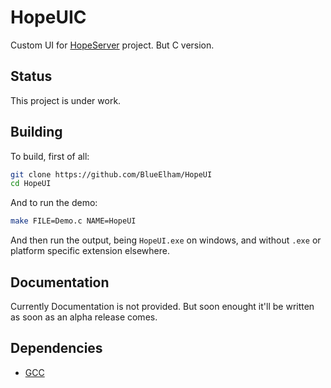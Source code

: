 # HopeUIC

Custom UI for [HopeServer](https://github.com/BlueElham/HopeServer) project. But C version.

## Status

This project is under work.

## Building

To build, first of all:

```bash
git clone https://github.com/BlueElham/HopeUI
cd HopeUI
```

And to run the demo:

```bash
make FILE=Demo.c NAME=HopeUI
```

And then run the output, being `HopeUI.exe` on windows, and without `.exe` or platform specific extension elsewhere.

## Documentation

Currently Documentation is not provided. But soon enought it'll be written as soon as an alpha release comes.

## Dependencies

- [GCC](https://gcc.gnu.org/)
